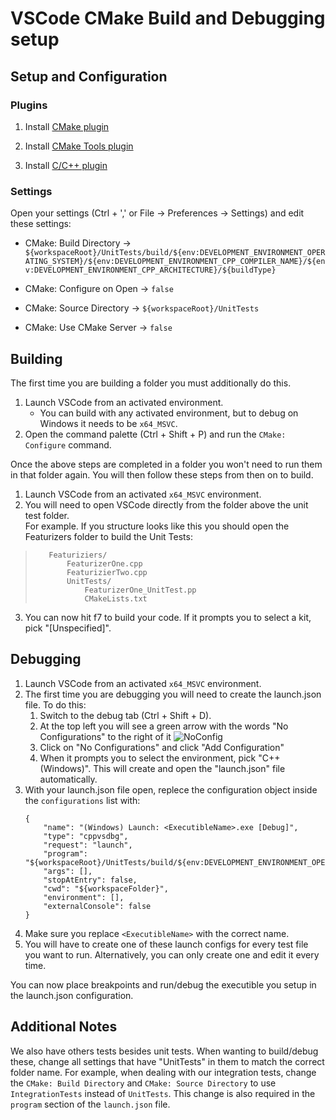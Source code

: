 # VSCode CMake Build and Debugging setup

## Setup and Configuration
### Plugins
1. Install [CMake plugin](https://marketplace.visualstudio.com/items?itemName=twxs.cmake)

2. Install [CMake Tools plugin](https://marketplace.visualstudio.com/items?itemName=vector-of-bool.cmake-tools)

3. Install [C/C++ plugin](https://marketplace.visualstudio.com/items?itemName=ms-vscode.cpptools)

### Settings
Open your settings (Ctrl + ',' or File -> Preferences -> Settings) and edit these settings:

* CMake: Build Directory -> `${workspaceRoot}/UnitTests/build/${env:DEVELOPMENT_ENVIRONMENT_OPERATING_SYSTEM}/${env:DEVELOPMENT_ENVIRONMENT_CPP_COMPILER_NAME}/${env:DEVELOPMENT_ENVIRONMENT_CPP_ARCHITECTURE}/${buildType}`

* CMake: Configure on Open -> `false`

* CMake: Source Directory -> `${workspaceRoot}/UnitTests`

* CMake: Use CMake Server -> `false` 

## Building
The first time you are building a folder you must additionally do this.  
1. Launch VSCode from an activated environment.  
    * You can build with any activated environment, but to debug on Windows it needs to be `x64_MSVC`.
2. Open the command palette (Ctrl + Shift + P) and run the `CMake: Configure` command. 

Once the above steps are completed in a folder you won't need to run them in that folder again. You will then follow these steps from then on to build.

1. Launch VSCode from an activated `x64_MSVC` environment.  
2. You will need to open VSCode directly from the folder above the unit test folder.  
For example. If you structure looks like this you should open the Featurizers folder to build the Unit Tests:
>        Featuriziers/  
>            FeaturizerOne.cpp  
>            FeaturizierTwo.cpp  
>            UnitTests/  
>                FeaturizerOne_UnitTest.pp  
>                CMakeLists.txt  

3. You can now hit f7 to build your code. If it prompts you to select a kit, pick "[Unspecified]".

## Debugging

1. Launch VSCode from an activated `x64_MSVC` environment.
2. The first time you are debugging you will need to create the launch.json file. To do this:
    1. Switch to the debug tab (Ctrl + Shift + D).
    2. At the top left you will see a green arrow with the words "No Configurations" to the right of it ![NoConfig](NoConfigurations.png)
    3. Click on "No Configurations" and click "Add Configuration"
    4. When it prompts you to select the environment, pick "C++ (Windows)". This will create and open the "launch.json" file automatically.
3. With your launch.json file open, replece the configuration object inside the `configurations` list with:  
    ```
    {  
        "name": "(Windows) Launch: <ExecutibleName>.exe [Debug]",  
        "type": "cppvsdbg",  
        "request": "launch",  
        "program": "${workspaceRoot}/UnitTests/build/${env:DEVELOPMENT_ENVIRONMENT_OPERATING_SYSTEM}/${env:DEVELOPMENT_ENVIRONMENT_CPP_COMPILER_NAME}/${env:DEVELOPMENT_ENVIRONMENT_CPP_ARCHITECTURE}/Debug/<ExecutibleName>.exe",  
        "args": [],  
        "stopAtEntry": false,  
        "cwd": "${workspaceFolder}",  
        "environment": [],  
        "externalConsole": false  
    }
4. Make sure you replace `<ExecutibleName>` with the correct name.
5. You will have to create one of these launch configs for every test file you want to run. Alternatively, you can only create one and edit it every time. 

You can now place breakpoints and run/debug the executible you setup in the launch.json configuration.

## Additional Notes
We also have others tests besides unit tests. When wanting to build/debug these, change all settings that have "UnitTests" in them to match the correct folder name. For example, when dealing with our integration tests, change the `CMake: Build Directory` and `CMake: Source Directory` to use `IntegrationTests` instead of `UnitTests`. This change is also required in the `program` section of the `launch.json` file.